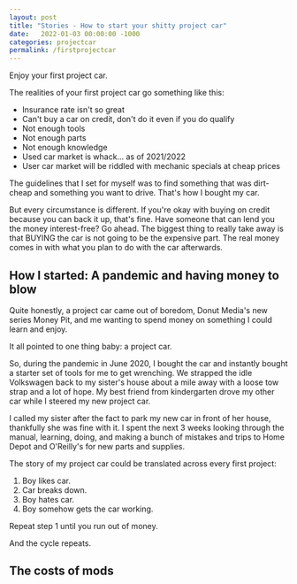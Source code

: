 ```yaml
---
layout: post
title: "Stories - How to start your shitty project car"
date:   2022-01-03 00:00:00 -1000
categories: projectcar
permalink: /firstprojectcar
---
```

Enjoy your first project car.

The realities of your first project car go something like this:
- Insurance rate isn't so great
- Can't buy a car on credit, don't do it even if you do qualify
- Not enough tools
- Not enough parts
- Not enough knowledge
- Used car market is whack... as of 2021/2022
- User car market will be riddled with mechanic specials at cheap prices

The guidelines that I set for myself was to find something that was dirt-cheap and something you want to drive. That's how I bought my car.

But every circumstance is different. If you're okay with buying on credit because you can back it up, that's fine. Have someone that can lend you the money interest-free? Go ahead. The biggest thing to really take away is that BUYING the car is not going to be the expensive part. The real money comes in with what you plan to do with the car afterwards.

## How I started: A pandemic and having money to blow

Quite honestly, a project car came out of boredom, Donut Media's new series Money Pit, and me wanting to spend money on something I could learn and enjoy.

It all pointed to one thing baby: a project car.

So, during the pandemic in June 2020, I bought the car and instantly bought a starter set of tools for me to get wrenching. We strapped the idle Volkswagen back to my sister's house about a mile away with a loose tow strap and a lot of hope. My best friend from kindergarten drove my other car while I steered my new project car.

I called my sister after the fact to park my new car in front of her house, thankfully she was fine with it. I spent the next 3 weeks looking through the manual, learning, doing, and making a bunch of mistakes and trips to Home Depot and O'Reilly's for new parts and supplies.

The story of my project car could be translated across every first project:

1. Boy likes car.
2. Car breaks down.
3. Boy hates car.
4. Boy somehow gets the car working.

Repeat step 1 until you run out of money.

And the cycle repeats.

## The costs of mods

